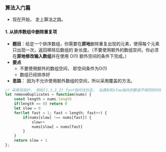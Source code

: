 ### 算法入门篇

+ 现在开始， 走上算法之路。

#### 1.  从排序数组中删除重复项

+ **题目**：给定一个排序数组，你需要在**原地**删除重复出现的元素，使得每个元素只出现一次，返回移除后数组的                新长度。（不要使用额外的数组空间，你必须在**原地修改输入数组**并在使用 O(1) 额外空间的条件下完成。）
+ **要点**
  + 不要使用额外的数组空间， 即空间条件为O(1)
  + 数组已经排序好
+ **思路**：  因为不允许使用额外数组的空间，所以采用覆盖的方法。 

~~~javascript
// 采用双指针， 例如[1,1,2,2] fast指向往后走， 当遇到和slow指向的数组不相同的时候， slow指针＋1， 并且用fast指向的值覆盖。
let removeDuplicates = function(nums) {
    const length = nums.length
    if(length == 0) return 0
    let slow = 0
    for(let fast = 1; fast < length; fast++) {
        if(nums[slow] !== nums[fast]) {
            slow++
            nums[slow] = nums[fast]
        }
    }
    return slow + 1
};
~~~



